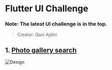 # Flutter UI Challenge

### Note: The latest UI challenge is in the top.
> Creator: Qani Ajdini


## 1. [Photo gallery search](https://github.com/qani-ajdini/flutter-ui-photo-gallery-search)
![Design](https://github.com/qani-ajdini/flutter-ui-photo-gallery-search/blob/master/docs/inspiration.gif)